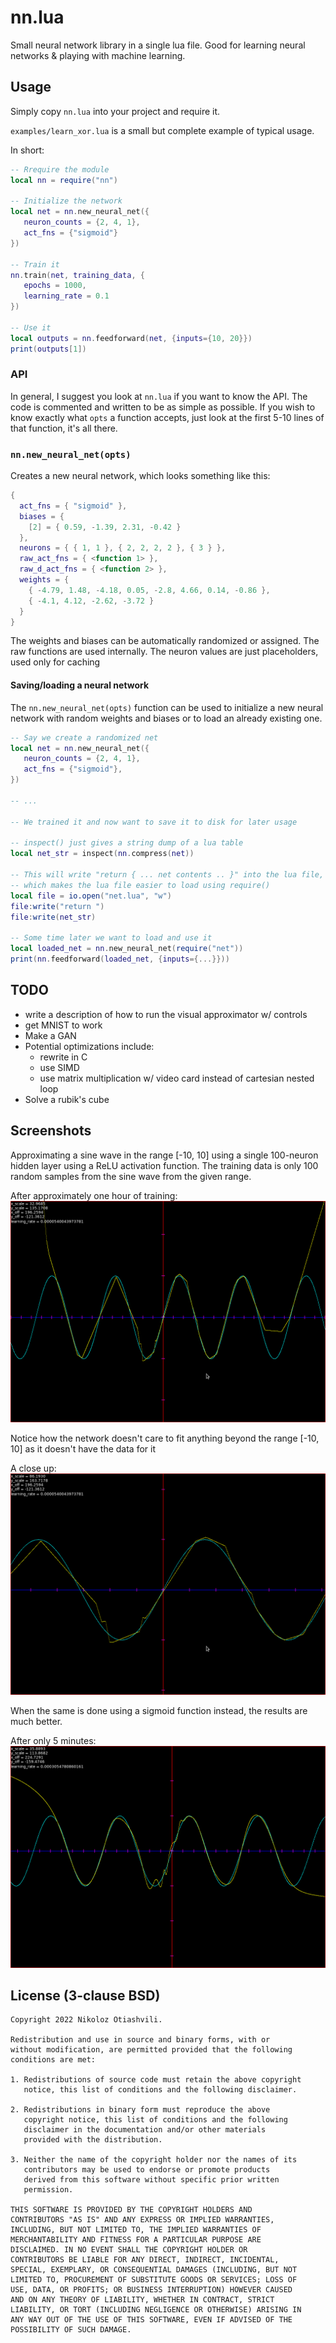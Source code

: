 # nn.lua
Small neural network library in a single lua file.
Good for learning neural networks & playing with machine learning.

## Usage
Simply copy `nn.lua` into your project and require it.

`examples/learn_xor.lua` is a small but complete example of typical usage.

In short:
```lua
-- Rrequire the module
local nn = require("nn")

-- Initialize the network
local net = nn.new_neural_net({
   neuron_counts = {2, 4, 1},
   act_fns = {"sigmoid"}
})

-- Train it
nn.train(net, training_data, {
   epochs = 1000,
   learning_rate = 0.1
})

-- Use it
local outputs = nn.feedforward(net, {inputs={10, 20}})
print(outputs[1])
```


### API
In general, I suggest you look at `nn.lua` if you want to know the API. The code
is commented and written to be as simple as possible. If you wish to know
exactly what `opts` a function accepts, just look at the first 5-10 lines of
that function, it's all there.

### `nn.new_neural_net(opts)`
Creates a new neural network, which looks something like this:
```lua
{
  act_fns = { "sigmoid" },
  biases = {
    [2] = { 0.59, -1.39, 2.31, -0.42 }
  },
  neurons = { { 1, 1 }, { 2, 2, 2, 2 }, { 3 } },
  raw_act_fns = { <function 1> },
  raw_d_act_fns = { <function 2> },
  weights = {
    { -4.79, 1.48, -4.18, 0.05, -2.8, 4.66, 0.14, -0.86 },
    { -4.1, 4.12, -2.62, -3.72 }
  }
}
```
The weights and biases can be automatically randomized or assigned. The raw functions are used internally. The neuron values are just placeholders, used only for caching

#### Saving/loading a neural network
The `nn.new_neural_net(opts)` function can be used to initialize a new neural
network with random weights and biases or to load an already existing one.

```lua
-- Say we create a randomized net
local net = nn.new_neural_net({
   neuron_counts = {2, 4, 1},
   act_fns = {"sigmoid"},
})

-- ...

-- We trained it and now want to save it to disk for later usage

-- inspect() just gives a string dump of a lua table
local net_str = inspect(nn.compress(net))

-- This will write "return { ... net contents .. }" into the lua file,
-- which makes the lua file easier to load using require()
local file = io.open("net.lua", "w")
file:write("return ")
file:write(net_str)

-- Some time later we want to load and use it
local loaded_net = nn.new_neural_net(require("net"))
print(nn.feedforward(loaded_net, {inputs={...}}))
```

## TODO
- write a description of how to run the visual approximator w/ controls
- get MNIST to work
- Make a GAN
- Potential optimizations include:
  - rewrite in C
  - use SIMD
  - use matrix multiplication w/ video card instead of cartesian nested loop
- Solve a rubik's cube

## Screenshots
Approximating a sine wave in the range [-10, 10] using a single 100-neuron
hidden layer using a ReLU activation function. The training data is only 100
random samples from the sine wave from the given range.

After approximately one hour of training:
![Sine wave after 1 hour of training](./screenshots/nn-screenshot-approx-sin-relu-1.png)

Notice how the network doesn't care to fit anything beyond the range [-10, 10]
as it doesn't have the data for it

A close up:
![Close up sine wave after 1 hour of training](./screenshots/nn-screenshot-approx-sin-relu-2.png)

When the same is done using a sigmoid function instead, the results are much
better.

After only 5 minutes:
![Sine wave after 3 minutes of training using sigmoid](./screenshots/nn-screenshot-approx-sin-sigmoid.png)

## License (3-clause BSD)
```
Copyright 2022 Nikoloz Otiashvili.

Redistribution and use in source and binary forms, with or
without modification, are permitted provided that the following
conditions are met:

1. Redistributions of source code must retain the above copyright
   notice, this list of conditions and the following disclaimer.

2. Redistributions in binary form must reproduce the above
   copyright notice, this list of conditions and the following
   disclaimer in the documentation and/or other materials
   provided with the distribution.

3. Neither the name of the copyright holder nor the names of its
   contributors may be used to endorse or promote products
   derived from this software without specific prior written
   permission.

THIS SOFTWARE IS PROVIDED BY THE COPYRIGHT HOLDERS AND
CONTRIBUTORS "AS IS" AND ANY EXPRESS OR IMPLIED WARRANTIES,
INCLUDING, BUT NOT LIMITED TO, THE IMPLIED WARRANTIES OF
MERCHANTABILITY AND FITNESS FOR A PARTICULAR PURPOSE ARE
DISCLAIMED. IN NO EVENT SHALL THE COPYRIGHT HOLDER OR
CONTRIBUTORS BE LIABLE FOR ANY DIRECT, INDIRECT, INCIDENTAL,
SPECIAL, EXEMPLARY, OR CONSEQUENTIAL DAMAGES (INCLUDING, BUT NOT
LIMITED TO, PROCUREMENT OF SUBSTITUTE GOODS OR SERVICES; LOSS OF
USE, DATA, OR PROFITS; OR BUSINESS INTERRUPTION) HOWEVER CAUSED
AND ON ANY THEORY OF LIABILITY, WHETHER IN CONTRACT, STRICT
LIABILITY, OR TORT (INCLUDING NEGLIGENCE OR OTHERWISE) ARISING IN
ANY WAY OUT OF THE USE OF THIS SOFTWARE, EVEN IF ADVISED OF THE
POSSIBILITY OF SUCH DAMAGE.
```
